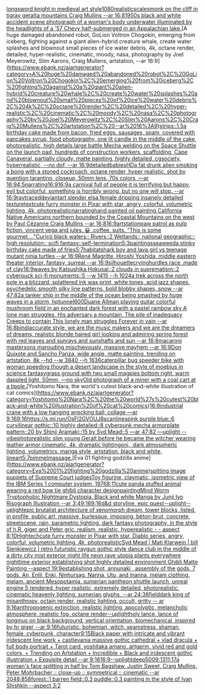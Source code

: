 [longsword knight in medieval art style](https://www.ebank.nz/aiartgenerator?category=longsword%20knight%20in%20medieval%20art%20style)[1080](https://www.ebank.nz/aiartgenerator?category=1080)[realistic](https://www.ebank.nz/aiartgenerator?category=realistic)[scales](https://www.ebank.nz/aiartgenerator?category=scales)[monk on the cliff in tigray geralta mountains Craig Mullins --ar 16:8](https://www.ebank.nz/aiartgenerator?category=monk%20on%20the%20cliff%20in%20tigray%20geralta%20mountains%20Craig%20Mullins%20--ar%2016%3A8)[1950s black and white accident scene photograph of a woman's body underwater illuminated by the headlights of a '57 Chevy half-submerged in an Appalachian lake.](https://www.ebank.nz/aiartgenerator?category=1950s%20black%20and%20white%20accident%20scene%20photograph%20of%20a%20woman%27s%20body%20underwater%20illuminated%20by%20the%20headlights%20of%20a%20%2757%20Chevy%20half-submerged%20in%20an%20Appalachian%20lake.)[A huge damaged abandoned robot, GoLion Voltron Chogokin, emerging from iceberg, fighting against a giant alien-hybrid creature whale, create water splashes and blownout small pieces of ice water debris, 4k, octane render, detailed, hyper-realistic, cinematic, moody, nasa, photography by Joel Meyerowitz, Slim Aarons, Craig Mullens, artstation, --ar 16:9](https://www.ebank.nz/aiartgenerator?category=A%20huge%20damaged%20abandoned%20robot%2C%20GoLion%20Voltron%20Chogokin%2C%20emerging%20from%20iceberg%2C%20fighting%20against%20a%20giant%20alien-hybrid%20creature%20whale%2C%20create%20water%20splashes%20and%20blownout%20small%20pieces%20of%20ice%20water%20debris%2C%204k%2C%20octane%20render%2C%20detailed%2C%20hyper-realistic%2C%20cinematic%2C%20moody%2C%20nasa%2C%20photography%20by%20Joel%20Meyerowitz%2C%20Slim%20Aarons%2C%20Craig%20Mullens%2C%20artstation%2C%20--ar%2016%3A9)[strips::1.5](https://www.ebank.nz/aiartgenerator?category=strips%3A%3A1.5)[a birthday cake made from bacon, fried eggs, sausages, spam, covered with pancakes syrup, food photography, one lit candle in the middle of the cake, photorealistic, high details,](https://www.ebank.nz/aiartgenerator?category=a%20birthday%20cake%20made%20from%20bacon%2C%20fried%20eggs%2C%20sausages%2C%20spam%2C%20covered%20with%20pancakes%20syrup%2C%20food%20photography%2C%20one%20lit%20candle%20in%20the%20middle%20of%20the%20cake%2C%20photorealistic%2C%20high%20details%2C)[large battle Mecha welding on the Space Shuttle on the launch pad, hundreds of construction workers, scaffolding, Cape Canaveral, partially cloudy, matte painting, highly detailed, cgsociety, hyperrealistic, --no dof, --ar 16:9](https://www.ebank.nz/aiartgenerator?category=large%20battle%20Mecha%20welding%20on%20the%20Space%20Shuttle%20on%20the%20launch%20pad%2C%20hundreds%20of%20construction%20workers%2C%20scaffolding%2C%20Cape%20Canaveral%2C%20partially%20cloudy%2C%20matte%20painting%2C%20highly%20detailed%2C%20cgsociety%2C%20hyperrealistic%2C%20--no%20dof%2C%20--ar%2016%3A9)[detailed](https://www.ebank.nz/aiartgenerator?category=detailed)[babies](https://www.ebank.nz/aiartgenerator?category=babies)[HD](https://www.ebank.nz/aiartgenerator?category=HD)[a fat drunk alien smoking a bong with a stoned cockroach, octane render, hyper realistic, shot by quention tarantino, closeup, 50mm lens, 70s colors, —ar 16:9](https://www.ebank.nz/aiartgenerator?category=a%20fat%20drunk%20alien%20smoking%20a%20bong%20with%20a%20stoned%20cockroach%2C%20octane%20render%2C%20hyper%20realistic%2C%20shot%20by%20quention%20tarantino%2C%20closeup%2C%2050mm%20lens%2C%2070s%20colors%2C%20%E2%80%94ar%2016%3A9)[4:5](https://www.ebank.nz/aiartgenerator?category=4%3A5)[narrating](https://www.ebank.nz/aiartgenerator?category=narrating)[16:9](https://www.ebank.nz/aiartgenerator?category=16%3A9)[16:9](https://www.ebank.nz/aiartgenerator?category=16%3A9)[a carnival full of people it is terrifying but happy, evil but colorful, something is horribly wrong, but no one will stop. --ar 16:9](https://www.ebank.nz/aiartgenerator?category=a%20carnival%20full%20of%20people%20it%20is%20terrifying%20but%20happy%2C%20evil%20but%20colorful%2C%20something%20is%20horribly%20wrong%2C%20but%20no%20one%20will%20stop.%20--ar%2016%3A9)[raytraced](https://www.ebank.nz/aiartgenerator?category=raytraced)[deviantart slender elsa female dripping insanely detailed texture](https://www.ebank.nz/aiartgenerator?category=deviantart%20slender%20elsa%20female%20dripping%20insanely%20detailed%20texture)[text](https://www.ebank.nz/aiartgenerator?category=text)[cute furry monster in Pixar with star, angry, colorful, volumetric lighting, 4k, photorealistic](https://www.ebank.nz/aiartgenerator?category=cute%20furry%20monster%20in%20Pixar%20with%20star%2C%20angry%2C%20colorful%2C%20volumetric%20lighting%2C%204k%2C%20photorealistic)[narrating](https://www.ebank.nz/aiartgenerator?category=narrating)[hand painted oil painting California Native Americans northern bounded by the Coastal Mountains on the west by Paul Cézanne Craig Mullins --ar 16:8](https://www.ebank.nz/aiartgenerator?category=hand%20painted%20oil%20painting%20California%20Native%20Americans%20northern%20bounded%20by%20the%20Coastal%20Mountains%20on%20the%20west%20by%20Paul%20C%C3%A9zanne%20Craig%20Mullins%20--ar%2016%3A8)[16:9](https://www.ebank.nz/aiartgenerator?category=16%3A9)[artstation](https://www.ebank.nz/aiartgenerator?category=artstation)[paw patrol as pulp fiction. vincent vega and jules. 😀 .coffee. suits. "This is some gourmet...."](https://www.ebank.nz/aiartgenerator?category=paw%20patrol%20as%20pulp%20fiction.%20vincent%20vega%20and%20jules.%20%F0%9F%98%80%20.coffee.%20suits.%20%22This%20is%20some%20gourmet....%22)[Curicó black waters:: Rivers::2 Wetlands:: national geographic:: high resolution:: scifi fantasy::](https://www.ebank.nz/aiartgenerator?category=Curic%C3%B3%20black%20waters%3A%3A%20Rivers%3A%3A2%20Wetlands%3A%3A%20national%20geographic%3A%3A%20high%20resolution%3A%3A%20scifi%20fantasy%3A%3A)[self-termination](https://www.ebank.nz/aiartgenerator?category=self-termination)[5:3](https://www.ebank.nz/aiartgenerator?category=5%3A3)[paintings](https://www.ebank.nz/aiartgenerator?category=paintings)[seaweed](https://www.ebank.nz/aiartgenerator?category=seaweed)[a stinky birthday cake made of fries](https://www.ebank.nz/aiartgenerator?category=a%20stinky%20birthday%20cake%20made%20of%20fries)[5:7](https://www.ebank.nz/aiartgenerator?category=5%3A7)[habitat](https://www.ebank.nz/aiartgenerator?category=habitat)[shark boy and lava girl vs teenage mutant ninja turtles --ar 16:9](https://www.ebank.nz/aiartgenerator?category=shark%20boy%20and%20lava%20girl%20vs%20teenage%20mutant%20ninja%20turtles%20--ar%2016%3A9)[René Magritte, Hiroshi Yoshida, middle eastern theater interior, fantasy, surreal --ar 16:9](https://www.ebank.nz/aiartgenerator?category=Ren%C3%A9%20Magritte%2C%20Hiroshi%20Yoshida%2C%20middle%20eastern%20theater%20interior%2C%20fantasy%2C%20surreal%20--ar%2016%3A9)[silhouette](https://www.ebank.nz/aiartgenerator?category=silhouette)[crying](https://www.ebank.nz/aiartgenerator?category=crying)[hurdles race ,made of clay](https://www.ebank.nz/aiartgenerator?category=hurdles%20race%20%2Cmade%20of%20clay)[16:9](https://www.ebank.nz/aiartgenerator?category=16%3A9)[waves by Katsushika Hokusai::2 clouds in suprematism::2 cyberpuck sci-fi monuments::5 --w 1415 --h 1024](https://www.ebank.nz/aiartgenerator?category=waves%20by%20Katsushika%20Hokusai%3A%3A2%20clouds%20in%20suprematism%3A%3A2%20cyberpuck%20sci-fi%20monuments%3A%3A5%20--w%201415%20--h%201024)[a trek across the north pole in a blizzard, splattered ink wax print, white tones, acid jazz shapes, psychedelic smooth silky line patterns, bold blobby shapes, snow --ar 47:82](https://www.ebank.nz/aiartgenerator?category=a%20trek%20across%20the%20north%20pole%20in%20a%20blizzard%2C%20splattered%20ink%20wax%20print%2C%20white%20tones%2C%20acid%20jazz%20shapes%2C%20psychedelic%20smooth%20silky%20line%20patterns%2C%20bold%20blobby%20shapes%2C%20snow%20--ar%2047%3A82)[a tanker ship in the middle of the ocean being smashed by huge waves in a storm, hp](https://www.ebank.nz/aiartgenerator?category=a%20tanker%20ship%20in%20the%20middle%20of%20the%20ocean%20being%20smashed%20by%20huge%20waves%20in%20a%20storm%2C%20hp)[tunnel](https://www.ebank.nz/aiartgenerator?category=tunnel)[600](https://www.ebank.nz/aiartgenerator?category=600)[Duane Allman playing guitar colorful mushroom field in an enchanted dark forest with a pastel rainbow sky A lone man struggles, His adversary a mountain, The pile of inadequacy Creeps to contain This lonely man struggles Forever in vain --ar 16:8](https://www.ebank.nz/aiartgenerator?category=Duane%20Allman%20playing%20guitar%20colorful%20mushroom%20field%20in%20an%20enchanted%20dark%20forest%20with%20a%20pastel%20rainbow%20sky%20A%20lone%20man%20struggles%2C%20His%20adversary%20a%20mountain%2C%20The%20pile%20of%20inadequacy%20Creeps%20to%20contain%20This%20lonely%20man%20struggles%20Forever%20in%20vain%20--ar%2016%3A8)[bindi](https://www.ebank.nz/aiartgenerator?category=bindi)[accurate style, we are the music makers and we are the dreamers of dreams, realistic blonde haired girl looking and admiring spring forest with red leaves and sunrays and sunshafts and sun --ar 16:8](https://www.ebank.nz/aiartgenerator?category=accurate%20style%2C%20we%20are%20the%20music%20makers%20and%20we%20are%20the%20dreamers%20of%20dreams%2C%20realistic%20blonde%20haired%20girl%20looking%20and%20admiring%20spring%20forest%20with%20red%20leaves%20and%20sunrays%20and%20sunshafts%20and%20sun%20--ar%2016%3A8)[macaroni mastersons marouding mischievously, massive mayhem --ar 16:9](https://www.ebank.nz/aiartgenerator?category=macaroni%20mastersons%20marouding%20mischievously%2C%20massive%20mayhem%20--ar%2016%3A9)[Don Quixote and Sancho Panza, wide angle, matte painting, trending on artstation, 8k --hd --w 3840 --h 1636](https://www.ebank.nz/aiartgenerator?category=Don%20Quixote%20and%20Sancho%20Panza%2C%20wide%20angle%2C%20matte%20painting%2C%20trending%20on%20artstation%2C%208k%20--hd%20--w%203840%20--h%201636)[caterpillar bug speeder bike with woman speeding though a desert landscape in the style of moebius in science fantasy](https://www.ebank.nz/aiartgenerator?category=caterpillar%20bug%20speeder%20bike%20with%20woman%20speeding%20though%20a%20desert%20landscape%20in%20the%20style%20of%20moebius%20in%20science%20fantasy)[grass ground with two small magpies bottom right, warm dappled light, 50mm, —no sky](https://www.ebank.nz/aiartgenerator?category=grass%20ground%20with%20two%20small%20magpies%20bottom%20right%2C%20warm%20dappled%20light%2C%2050mm%2C%20%E2%80%94no%20sky)[Old photograph of a miner with a coal cart at a tipple.](https://www.ebank.nz/aiartgenerator?category=Old%20photograph%20of%20a%20miner%20with%20a%20coal%20cart%20at%20a%20tipple.)[Yoshitomo Nara, the world's cutest black-and-white illustration of cat comics](https://www.ebank.nz/aiartgenerator?category=Yoshitomo%20Nara%2C%20the%20world%27s%20cutest%20black-and-white%20illustration%20of%20cat%20comics)[16:9](https://www.ebank.nz/aiartgenerator?category=16%3A9)[industrial crane with a low hanging wrecking ball, collage —ar 9:16](https://www.ebank.nz/aiartgenerator?category=industrial%20crane%20with%20a%20low%20hanging%20wrecking%20ball%2C%20collage%20%E2%80%94ar%209%3A16)[9:16](https://www.ebank.nz/aiartgenerator?category=9%3A16)[<https://s.mj.run/OsFl2GVOUJ8>](https://www.ebank.nz/aiartgenerator?category=%3Chttps%3A//s.mj.run/OsFl2GVOUJ8%3E)[scanlines](https://www.ebank.nz/aiartgenerator?category=scanlines)[pink purple blue::6 curvilinear gothic::10 highly detailed::8 cyberpunk mecha armorplate pattern::20 by Shinji Aramaki::15 by Syd Mead::5 —ar 47:82 —uplight --vibe](https://www.ebank.nz/aiartgenerator?category=pink%20purple%20blue%3A%3A6%20curvilinear%20gothic%3A%3A10%20highly%20detailed%3A%3A8%20cyberpunk%20mecha%20armorplate%20pattern%3A%3A20%20by%20Shinji%20Aramaki%3A%3A15%20by%20Syd%20Mead%3A%3A5%20%E2%80%94ar%2047%3A82%20%E2%80%94uplight%20--vibe)[photorealistic slim young Geralt before he became the witcher wearing leather armor cinematic, 4k, dramatic lighting](https://www.ebank.nz/aiartgenerator?category=photorealistic%20slim%20young%20Geralt%20before%20he%20became%20the%20witcher%20wearing%20leather%20armor%20cinematic%2C%204k%2C%20dramatic%20lighting)[oni, ,dark atmospheric lighting, volumetrics, manga style, artstation, black and white, lineart](https://www.ebank.nz/aiartgenerator?category=oni%2C%20%2Cdark%20atmospheric%20lighting%2C%20volumetrics%2C%20manga%20style%2C%20artstation%2C%20black%20and%20white%2C%20lineart)[5:7](https://www.ebank.nz/aiartgenerator?category=5%3A7)[pimmel](https://www.ebank.nz/aiartgenerator?category=pimmel)[massage.](https://www.ebank.nz/aiartgenerator?category=massage.)[Eva 01 fighting godzilla anime](https://www.ebank.nz/aiartgenerator?category=Eva%2001%20fighting%20godzilla%20anime)[spitting image puppets of Supreme Court judges](https://www.ebank.nz/aiartgenerator?category=spitting%20image%20puppets%20of%20Supreme%20Court%20judges)[Toy figurine, claymatic, isometric view of the IBM Series 1 computer system, 1976](https://www.ebank.nz/aiartgenerator?category=Toy%20figurine%2C%20claymatic%2C%20isometric%20view%20of%20the%20IBM%20Series%201%20computer%20system%2C%201976)[8:11](https://www.ebank.nz/aiartgenerator?category=8%3A11)[cute panda stuffed animal wearing a red bow tie ghibli character design](https://www.ebank.nz/aiartgenerator?category=cute%20panda%20stuffed%20animal%20wearing%20a%20red%20bow%20tie%20ghibli%20character%20design)[painting](https://www.ebank.nz/aiartgenerator?category=painting)[Mind Worm  Tryptophobic Nightmare Dystopia, Black and white Manga by Junji Iyo Risograph  Illustration --ar 3:4](https://www.ebank.nz/aiartgenerator?category=Mind%20Worm%20%20Tryptophobic%20Nightmare%20Dystopia%2C%20Black%20and%20white%20Manga%20by%20Junji%20Iyo%20Risograph%20%20Illustration%20--ar%203%3A4)[9:16](https://www.ebank.nz/aiartgenerator?category=9%3A16)[9:16](https://www.ebank.nz/aiartgenerator?category=9%3A16)[d&d storyline, epic quest](https://www.ebank.nz/aiartgenerator?category=d%26d%20storyline%2C%20epic%20quest)[--uplight](https://www.ebank.nz/aiartgenerator?category=--uplight)[--uplight](https://www.ebank.nz/aiartgenerator?category=--uplight)[epic brutalist architecture of xenomorph dream, tower blocks, listed, in profile, public art, massive, burlesque, imposing, béton-brut, concrete, streetscene, rain, parametric lighting, dark fantasy photography, in the style of h.R. giger and Peter gric. realism, realistic, hyperealistic - - aspect 8:10](https://www.ebank.nz/aiartgenerator?category=epic%20brutalist%20architecture%20of%20xenomorph%20dream%2C%20tower%20blocks%2C%20listed%2C%20in%20profile%2C%20public%20art%2C%20massive%2C%20burlesque%2C%20imposing%2C%20b%C3%A9ton-brut%2C%20concrete%2C%20streetscene%2C%20rain%2C%20parametric%20lighting%2C%20dark%20fantasy%20photography%2C%20in%20the%20style%20of%20h.R.%20giger%20and%20Peter%20gric.%20realism%2C%20realistic%2C%20hyperealistic%20-%20-%20aspect%208%3A10)[Hightech](https://www.ebank.nz/aiartgenerator?category=Hightech)[cute furry monster in Pixar with star, Diablo series, angry, colorful, volumetric lighting, 4k, photorealistic](https://www.ebank.nz/aiartgenerator?category=cute%20furry%20monster%20in%20Pixar%20with%20star%2C%20Diablo%20series%2C%20angry%2C%20colorful%2C%20volumetric%20lighting%2C%204k%2C%20photorealistic)[Syd Mead | Mati Klarwein | bill Sienkiewicz | retro futuristic raygun gothic style dance club in the middle of a dirty city mist exterior night life neon rave utopia plants everywhere nighttime exterior establishing shot highly detailed environment Ghibli Matte Painting --aspect 19:9](https://www.ebank.nz/aiartgenerator?category=Syd%20Mead%20%7C%20Mati%20Klarwein%20%7C%20bill%20Sienkiewicz%20%7C%20retro%20futuristic%20raygun%20gothic%20style%20dance%20club%20in%20the%20middle%20of%20a%20dirty%20city%20mist%20exterior%20night%20life%20neon%20rave%20utopia%20plants%20everywhere%20nighttime%20exterior%20establishing%20shot%20highly%20detailed%20environment%20Ghibli%20Matte%20Painting%20--aspect%2019%3A9)[establishing shot, annunaki ,  assembly of the gods, 7 gods, An, Enlil, Enki, Ninhursag, Nanna, Utu, and Inanna, melam clothing, melam, ancient Mesopotamia, sumerian pantheon shuttle launch, unreal engine 5 rendered, hyper realistic,  extremely detailed, photorealistic,  cinematic heavenly lighting, sumerian glyphs, --ar 24:36](https://www.ebank.nz/aiartgenerator?category=establishing%20shot%2C%20annunaki%20%2C%20%20assembly%20of%20the%20gods%2C%207%20gods%2C%20An%2C%20Enlil%2C%20Enki%2C%20Ninhursag%2C%20Nanna%2C%20Utu%2C%20and%20Inanna%2C%20melam%20clothing%2C%20melam%2C%20ancient%20Mesopotamia%2C%20sumerian%20pantheon%20shuttle%20launch%2C%20unreal%20engine%205%20rendered%2C%20hyper%20realistic%2C%20%20extremely%20detailed%2C%20photorealistic%2C%20%20cinematic%20heavenly%20lighting%2C%20sumerian%20glyphs%2C%20--ar%2024%3A36)[field](https://www.ebank.nz/aiartgenerator?category=field)[dark king of misanthropy, octain render, realistic lighting, occult, gritty -- ar 9:16](https://www.ebank.nz/aiartgenerator?category=dark%20king%20of%20misanthropy%2C%20octain%20render%2C%20realistic%20lighting%2C%20occult%2C%20gritty%20--%20ar%209%3A16)[anthropogenic extinction, realistic lighting, apocolyptic, melancholic atmosphere, realistic fog, octane render](https://www.ebank.nz/aiartgenerator?category=anthropogenic%20extinction%2C%20realistic%20lighting%2C%20apocolyptic%2C%20melancholic%20atmosphere%2C%20realistic%20fog%2C%20octane%20render)[--uplight](https://www.ebank.nz/aiartgenerator?category=--uplight)[holy lance, lance of longinus on black background, vertical orientation, biomechanical, inspired by hr giger --ar 9:16](https://www.ebank.nz/aiartgenerator?category=holy%20lance%2C%20lance%20of%20longinus%20on%20black%20background%2C%20vertical%20orientation%2C%20biomechanical%2C%20inspired%20by%20hr%20giger%20--ar%209%3A16)[futuristic, bohemian, witch, seamstress, shaman, female, cyberpunk, character](https://www.ebank.nz/aiartgenerator?category=futuristic%2C%20bohemian%2C%20witch%2C%20seamstress%2C%20shaman%2C%20female%2C%20cyberpunk%2C%20character)[9:15](https://www.ebank.nz/aiartgenerator?category=9%3A15)[Black paper with intricate and vibrant iridescent line work + castlevania massive gothic cathedral + vlad dracula + full body portrait + Tarot card, yoshitaka amano, artgerm, vivid red and gold colors, + Trending on Artstation + Incredible + Black and iridescent gothic illustration + Exquisite detail --ar 9:16](https://www.ebank.nz/aiartgenerator?category=Black%20paper%20with%20intricate%20and%20vibrant%20iridescent%20line%20work%20%2B%20castlevania%20massive%20gothic%20cathedral%20%2B%20vlad%20dracula%20%2B%20full%20body%20portrait%20%2B%20Tarot%20card%2C%20yoshitaka%20amano%2C%20artgerm%2C%20vivid%20red%20and%20gold%20colors%2C%20%2B%20Trending%20on%20Artstation%20%2B%20Incredible%20%2B%20Black%20and%20iridescent%20gothic%20illustration%20%2B%20Exquisite%20detail%20--ar%209%3A16)[16:9](https://www.ebank.nz/aiartgenerator?category=16%3A9)[--uplight](https://www.ebank.nz/aiartgenerator?category=--uplight)[deep](https://www.ebank.nz/aiartgenerator?category=deep)[500](https://www.ebank.nz/aiartgenerator?category=500)[9:13](https://www.ebank.nz/aiartgenerator?category=9%3A13)[11:17](https://www.ebank.nz/aiartgenerator?category=11%3A17)[a woman's face splitting in half by Tom Bagshaw, Justin Sweet, Craig Mullins, Peter Mohrbacher :: close-up :: symmetrical :: cinematic --ar 2048:858](https://www.ebank.nz/aiartgenerator?category=a%20woman%27s%20face%20splitting%20in%20half%20by%20Tom%20Bagshaw%2C%20Justin%20Sweet%2C%20Craig%20Mullins%2C%20Peter%20Mohrbacher%20%3A%3A%20close-up%20%3A%3A%20symmetrical%20%3A%3A%20cinematic%20--ar%202048%3A858)[forest::1 barren field::0.3 puddle::0.3 painting in the style of Ivan Shishkin --aspect 3:2](https://www.ebank.nz/aiartgenerator?category=forest%3A%3A1%20barren%20field%3A%3A0.3%20puddle%3A%3A0.3%20painting%20in%20the%20style%20of%20Ivan%20Shishkin%20--aspect%203%3A2)